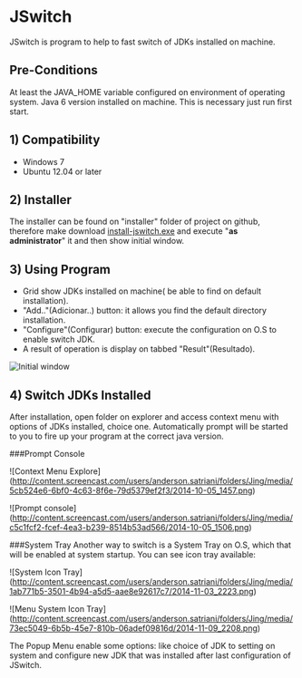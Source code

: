 JSwitch
=======

JSwitch is program to help to fast switch of JDKs installed on machine. 

## Pre-Conditions

At least the JAVA_HOME variable configured on environment of operating system. 
Java 6 version installed on machine. This is necessary just run first start.

## 1) Compatibility

* Windows 7
* Ubuntu 12.04 or later

## 2) Installer

The installer can be found on "installer" folder of project on github, therefore make download [install-jswitch.exe](https://github.com/andersonsilveira/jswitch/blob/master/install/install-jswitch.exe?raw=true) and execute "**as administrator**" it and then show initial window.


## 3) Using Program

* Grid show JDKs installed on machine( be able to find on default installation).
* "Add.."(Adicionar..) button: it allows you find the default directory installation.
* "Configure"(Configurar) button: execute the configuration on O.S to enable switch JDK.
* A result of operation is display on tabbed "Result"(Resultado).

![Initial window](http://content.screencast.com/users/anderson.satriani/folders/Jing/media/3a2ec0b5-32c3-408c-854f-eda9cd14e67f/2014-11-09_2204.png)

## 4) Switch JDKs Installed

After installation, open folder on explorer and access context menu with options of JDKs installed, choice one. Automatically prompt will be started to you to fire up your program at the correct java version.

###Prompt Console

![Context Menu Explore] (http://content.screencast.com/users/anderson.satriani/folders/Jing/media/5cb524e6-6bf0-4c63-8f6e-79d5379ef2f3/2014-10-05_1457.png)

![Prompt console] (http://content.screencast.com/users/anderson.satriani/folders/Jing/media/c5c1fcf2-fcef-4ea3-b239-8514b53ad566/2014-10-05_1506.png)

###System Tray
Another way to switch is a System Tray on O.S, which that will be enabled at system startup. You can see icon tray available:

![System Icon Tray] 
(http://content.screencast.com/users/anderson.satriani/folders/Jing/media/1ab771b5-3501-4b94-a5d5-aae8e92617c7/2014-11-03_2223.png)

![Menu System Icon Tray] 
(http://content.screencast.com/users/anderson.satriani/folders/Jing/media/73ec5049-6b5b-45e7-810b-06adef09816d/2014-11-09_2208.png)

The Popup Menu enable some options: like choice of JDK to setting on system and configure new JDK that was installed after last configuration of JSwitch.



